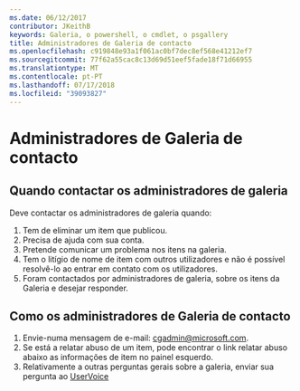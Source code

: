 ```yaml
---
ms.date: 06/12/2017
contributor: JKeithB
keywords: Galeria, o powershell, o cmdlet, o psgallery
title: Administradores de Galeria de contacto
ms.openlocfilehash: c919848e93a1f061ac0bf7dec8ef568e41212ef7
ms.sourcegitcommit: 77f62a55cac8c13d69d51eef5fade18f71d66955
ms.translationtype: MT
ms.contentlocale: pt-PT
ms.lasthandoff: 07/17/2018
ms.locfileid: "39093827"
---
```

# <a name="contact-gallery-administrators"></a>Administradores de Galeria de contacto

## <a name="when-to-contact-gallery-administrators"></a>Quando contactar os administradores de galeria

Deve contactar os administradores de galeria quando:

1. Tem de eliminar um item que publicou.
2. Precisa de ajuda com sua conta.
3. Pretende comunicar um problema nos itens na galeria.
4. Tem o litígio de nome de item com outros utilizadores e não é possível resolvê-lo ao entrar em contato com os utilizadores.
5. Foram contactados por administradores de galeria, sobre os itens da Galeria e desejar responder.

## <a name="how-to-contact-gallery-administrators"></a>Como os administradores de Galeria de contacto

1. Envie-numa mensagem de e-mail: <cgadmin@microsoft.com>.
2. Se está a relatar abuso de um item, pode encontrar o link relatar abuso abaixo as informações de item no painel esquerdo.
3. Relativamente a outras perguntas gerais sobre a galeria, enviar sua pergunta ao [UserVoice](http://windowsserver.uservoice.com/forums/301869-powershell)